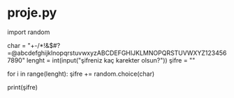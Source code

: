 # proje.py

import random

char = "+-/*!&$#?=@abcdefghijklnopqrstuvwxyzABCDEFGHIJKLMNOPQRSTUVWXYZ1234567890"
lenght = int(input("şifreniz kaç karekter olsun?"))
şifre = ""

for i in range(lenght):
    şifre += random.choice(char)
    

print(şifre)
